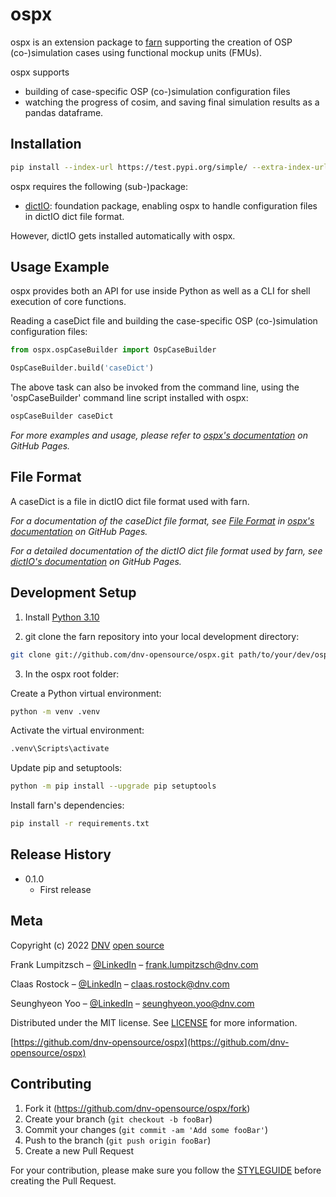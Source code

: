 # ospx
ospx is an extension package to [farn][farn_docs] supporting the creation of OSP (co-)simulation cases using functional mockup units (FMUs).

ospx supports
* building of case-specific OSP (co-)simulation configuration files
* watching the progress of cosim, and saving final simulation results as a pandas dataframe.

## Installation
```sh
pip install --index-url https://test.pypi.org/simple/ --extra-index-url https://pypi.org/simple/ ospx
```
ospx requires the following (sub-)package:
* [dictIO][dictIO_docs]: foundation package, enabling ospx to handle configuration files in dictIO dict file format.

However, dictIO gets installed automatically with ospx.

## Usage Example

ospx provides both an API for use inside Python as well as a CLI for shell execution of core functions.

Reading a caseDict file and building the case-specific OSP (co-)simulation configuration files:
~~~py
from ospx.ospCaseBuilder import OspCaseBuilder

OspCaseBuilder.build('caseDict')
~~~

The above task can also be invoked from the command line, using the 'ospCaseBuilder' command line script installed with ospx:
~~~sh
ospCaseBuilder caseDict
~~~

_For more examples and usage, please refer to [ospx's documentation][ospx_docs] on GitHub Pages._

## File Format
A caseDict is a file in dictIO dict file format used with farn.

_For a documentation of the caseDict file format, see [File Format](fileFormat.md) in [ospx's documentation][ospx_docs] on GitHub Pages._

_For a detailed documentation of the dictIO dict file format used by farn, see [dictIO's documentation][dictIO_docs] on GitHub Pages._

## Development Setup

1. Install [Python 3.10](https://www.python.org/downloads/release/python-3102/)

2. git clone the farn repository into your local development directory:

~~~sh
git clone git://github.com/dnv-opensource/ospx.git path/to/your/dev/ospx
~~~

3. In the ospx root folder:

Create a Python virtual environment:
~~~sh
python -m venv .venv
~~~
Activate the virtual environment:
~~~sh
.venv\Scripts\activate
~~~
Update pip and setuptools:
~~~sh
python -m pip install --upgrade pip setuptools
~~~
Install farn's dependencies:
~~~sh
pip install -r requirements.txt
~~~


## Release History

* 0.1.0
    * First release

## Meta

Copyright (c) 2022 [DNV](https://www.dnv.com) [open source](https://github.com/dnv-opensource)

Frank Lumpitzsch – [@LinkedIn](https://www.linkedin.com/in/frank-lumpitzsch-23013196/) – frank.lumpitzsch@dnv.com

Claas Rostock – [@LinkedIn](https://www.linkedin.com/in/claasrostock/?locale=en_US) – claas.rostock@dnv.com

Seunghyeon Yoo – [@LinkedIn](https://www.linkedin.com/in/seunghyeon-yoo-3625173b/) – seunghyeon.yoo@dnv.com

Distributed under the MIT license. See [LICENSE](LICENSE.md) for more information.

[https://github.com/dnv-opensource/ospx](https://github.com/dnv-opensource/ospx)

## Contributing

1. Fork it (<https://github.com/dnv-opensource/ospx/fork>)
2. Create your branch (`git checkout -b fooBar`)
3. Commit your changes (`git commit -am 'Add some fooBar'`)
4. Push to the branch (`git push origin fooBar`)
5. Create a new Pull Request

For your contribution, please make sure you follow the [STYLEGUIDE](STYLEGUIDE.md) before creating the Pull Request.

<!-- Markdown link & img dfn's -->
[dictIO_docs]: https://dnv-opensource.github.io/dictIO/
[ospx_docs]: https://dnv-opensource.github.io/ospx/
[farn_docs]: https://dnv-opensource.github.io/farn/